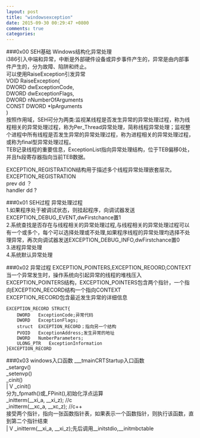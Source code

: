 ```yaml
---  
layout: post  
title: "windowsexception"  
date: 2015-09-30 00:29:47 +0800  
comments: true  
categories:   
---  
```

###0x00 SEH基础
Windows结构化异常处理  
i386引入中端和异常，中断是外部硬件设备或异步事件产生的，异常是由内部事件产生的，分为故障、陷阱和终止。  
可以使用RaiseException引发异常  
	VOID RaiseException{  
		DWORD	dwExceptionCode,  
		DWORD	dwExceptionFlags,  
		DWORD	nNumberOfArguments  
		CONST	DWORD	*IpArguments  
		)  
按照作用域，SEH可分为两类:监视某线程是否发生异常的异常处理过程，称为线程相关的异常处理过程，称为Per_Thread异常处理，简称线程异常处理；监视整个进程中所有线程是否发生异常的异常处理过程，称为进程相关的异常处理过程，或称为final型异常处理过程。  
TEB记录线程的重要信息，ExceptionList指向异常处理结构，位于TEB偏移0处，并且fs段寄存器指向当前TEB数据。  

EXCEPTION_REGISTRATION结构用于描述多个线程异常处理嵌套层次。  
	EXCEPTION_REGISTRATION  
		prev	dd	？  
		handler	dd	?  

###0x01 SEH过程
异常处理过程  
1.如果程序处于被调试状态，则挂起程序，向调试器发送EXCEPTION_DEBUG_EVENT,dwFirstchance置1  
2.系统查找是否存在与线程相关的异常处理过程,与线程相关的异常处理过程可以有一个或多个，每个可以选择处理或不处理,如果程序线程的异常处理均选择不处理异常，再次向调试器发送EXCEPTION_DEBUG_INFO,dwFirstchance置0  
3.进程异常处理  
4.系统默认异常处理  

###0x02 异常过程
EXCEPTION_POINTERS,EXCEPTION_REOORD,CONTEXT  
当一个异常发生时，操作系统向引起异常的线程的堆栈压入EXCEPTION_POINTERS结构，EXCEPTION_POINTERS包含两个指针，一个指向EXCEPTION_RECORD结构一个指向CONTEXT  
EXCEPTION_RECORD包含最近发生异常的详细信息  

	EXCEPTION_RECORD STRUCT{  
		DWORD	ExceptionCode;异常代码  
		DWORD	ExceptionFlags;  
		struct	EXCEPTION_RECORD；指向另一个结构  
		PVOID	ExceptionAddress;发生异常的地址  
		DWORD	NumberParameters;  
		ULONG_PTR	ExceptionInformation  
	}EXCEPTION_RECORD  
  
###0x03 windows入口函数
___tmainCRTStartup入口函数   
_setargv()  
_setenvp()  
_cinit()  
    | 
    V 
_cinit()  
分为_fpmath()或_FPinit(),初始化浮点运算  
_initterm(__xi_a, __xi_z);	//c  
_initterm(__xc_a, __xc_z);	//c++  
接受两个指针，指向一张函数指针表，如果表示一个函数指针，则执行该函数，直到第二个指针结束  
    | 
    V 
_initterm(__xi_a, __xi_z);先后调用__initstdio,__initmbctable  
  
